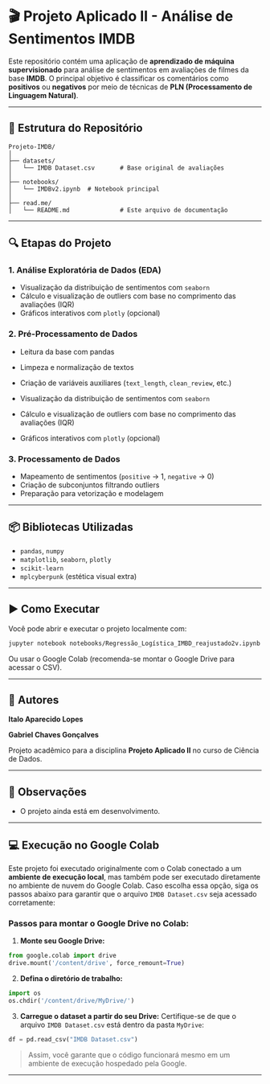 # 🎬 Projeto Aplicado II - Análise de Sentimentos IMDB

Este repositório contém uma aplicação de **aprendizado de máquina supervisionado** para análise de sentimentos em avaliações de filmes da base **IMDB**. O principal objetivo é classificar os comentários como **positivos** ou **negativos** por meio de técnicas de **PLN (Processamento de Linguagem Natural)**.

---

## 📁 Estrutura do Repositório

```
Projeto-IMDB/
│
├── datasets/                  
│   └── IMDB Dataset.csv       # Base original de avaliações
│
├── notebooks/                 
│   └── IMDBv2.ipynb  # Notebook principal
│
├── read.me/                   
│   └── README.md              # Este arquivo de documentação
```

---

## 🔍 Etapas do Projeto

### 1. Análise Exploratória de Dados (EDA)
- Visualização da distribuição de sentimentos com `seaborn`
- Cálculo e visualização de outliers com base no comprimento das avaliações (IQR)
- Gráficos interativos com `plotly` (opcional)

### 2. Pré-Processamento de Dados
- Leitura da base com pandas
- Limpeza e normalização de textos
- Criação de variáveis auxiliares (`text_length`, `clean_review`, etc.)


- Visualização da distribuição de sentimentos com `seaborn`
- Cálculo e visualização de outliers com base no comprimento das avaliações (IQR)
- Gráficos interativos com `plotly` (opcional)

### 3. Processamento de Dados
- Mapeamento de sentimentos (`positive` → 1, `negative` → 0)
- Criação de subconjuntos filtrando outliers
- Preparação para vetorização e modelagem

---

## 📦 Bibliotecas Utilizadas

- `pandas`, `numpy`
- `matplotlib`, `seaborn`, `plotly`
- `scikit-learn`
- `mplcyberpunk` (estética visual extra)

---

## ▶️ Como Executar

Você pode abrir e executar o projeto localmente com:

```bash
jupyter notebook notebooks/Regressão_Logística_IMBD_reajustado2v.ipynb
```

Ou usar o Google Colab (recomenda-se montar o Google Drive para acessar o CSV).

---

## 👤 Autores

**Italo Aparecido Lopes**


**Gabriel Chaves Gonçalves** 


Projeto acadêmico para a disciplina **Projeto Aplicado II** no curso de Ciência de Dados.

---

## 📌 Observações

- O projeto ainda está em desenvolvimento.


---

## 💻 Execução no Google Colab

Este projeto foi executado originalmente com o Colab conectado a um **ambiente de execução local**, mas também pode ser executado diretamente no ambiente de nuvem do Google Colab. Caso escolha essa opção, siga os passos abaixo para garantir que o arquivo `IMDB Dataset.csv` seja acessado corretamente:

### Passos para montar o Google Drive no Colab:

1. **Monte seu Google Drive:**
```python
from google.colab import drive
drive.mount('/content/drive', force_remount=True)
```

2. **Defina o diretório de trabalho:**
```python
import os
os.chdir('/content/drive/MyDrive/')
```

3. **Carregue o dataset a partir do seu Drive:**
Certifique-se de que o arquivo `IMDB Dataset.csv` está dentro da pasta `MyDrive`:
```python
df = pd.read_csv("IMDB Dataset.csv")
```

> Assim, você garante que o código funcionará mesmo em um ambiente de execução hospedado pela Google.

---
